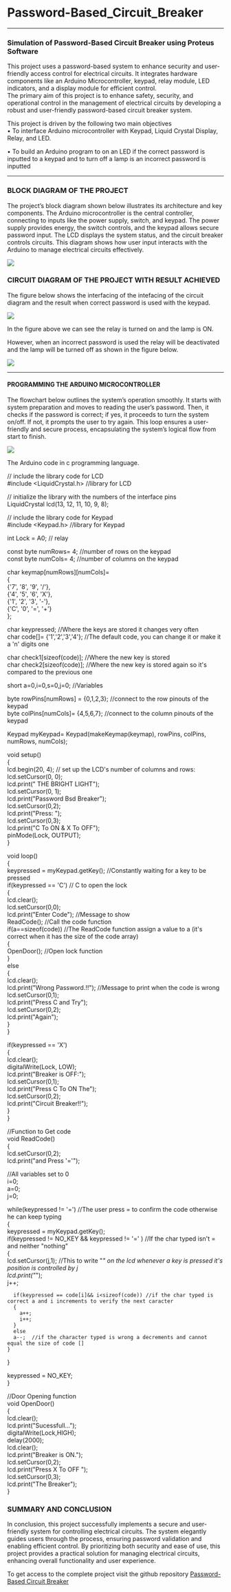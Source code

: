 # Password-Based_Circuit_Breaker

----------

### Simulation of Password-Based Circuit Breaker using Proteus Software

This project uses a password-based system to enhance security and user-friendly access control for electrical circuits. It integrates hardware components like an Arduino Microcontroller, keypad, relay module, LED indicators, and a display module for efficient control.  
The primary aim of this project is to enhance safety, security, and operational control in the management of electrical circuits by developing a robust and user-friendly password-based circuit breaker system.

This project is driven by the following two main objectives  
• To interface Arduino microcontroller with Keypad, Liquid Crystal Display, Relay, and LED.

• To build an Arduino program to on an LED if the correct password is inputted to a keypad and to turn off a lamp is an incorrect password is inputted

----------

### **BLOCK DIAGRAM OF THE PROJECT**

The project’s block diagram shown below illustrates its architecture and key components. The Arduino microcontroller is the central controller, connecting to inputs like the power supply, switch, and keypad. The power supply provides energy, the switch controls, and the keypad allows secure password input. The LCD displays the system status, and the circuit breaker controls circuits. This diagram shows how user input interacts with the Arduino to manage electrical circuits effectively.

![](https://cdn-images-1.medium.com/max/720/1*zyN1_TfTDg64nSv0qnvSqw.png)

### **CIRCUIT DIAGRAM OF THE PROJECT WITH RESULT ACHIEVED**

The figure below shows the interfacing of the intefacing of the circuit diagram and the result when correct password is used with the keypad.

![](https://cdn-images-1.medium.com/max/720/1*K90NtrVthcmPTL8-WYCuGQ.png)

In the figure above we can see the relay is turned on and the lamp is ON.

However, when an incorrect password is used the relay will be deactivated and the lamp will be turned off as shown in the figure below.

![](https://cdn-images-1.medium.com/max/720/1*orTm46XCFcrbmZeqjZGcAg.png)

----------

#### **PROGRAMMING THE ARDUINO MICROCONTROLLER**

The flowchart below outlines the system’s operation smoothly. It starts with system preparation and moves to reading the user’s password. Then, it checks if the password is correct; if yes, it proceeds to turn the system on/off. If not, it prompts the user to try again. This loop ensures a user-friendly and secure process, encapsulating the system’s logical flow from start to finish.

![](https://cdn-images-1.medium.com/max/720/1*KAfBnTFpFw1vNX976orANQ.png)

The Arduino code in c programming language.

 // include the library code for LCD  
#include <LiquidCrystal.h> //library for LCD   
  
// initialize the library with the numbers of the interface pins  
LiquidCrystal lcd(13, 12, 11, 10, 9, 8);  
   
 // include the library code for Keypad  
#include <Keypad.h> //library for Keypad   
   
int Lock = A0;    // relay  
  
const byte numRows= 4;  //number of rows on the keypad  
const byte numCols= 4;    //number of columns on the keypad  
   
char keymap[numRows][numCols]=   
{  
{'7', '8', '9', '/'},   
{'4', '5', '6', 'X'},   
{'1', '2', '3', '-'},  
{'C', '0', '=', '+'}  
};  
   
char keypressed;                 //Where the keys are stored it changes very often  
char code[]= {'1','2','3','4'};  //The default code, you can change it or make it a 'n' digits one  
   
char check1[sizeof(code)];  //Where the new key is stored  
char check2[sizeof(code)];  //Where the new key is stored again so it's compared to the previous one  
   
short a=0,i=0,s=0,j=0;   //Variables  
   
byte rowPins[numRows] = {0,1,2,3}; //connect to the row pinouts of the keypad  
byte colPins[numCols]= {4,5,6,7}; //connect to the column pinouts of the keypad  
   
Keypad myKeypad= Keypad(makeKeymap(keymap), rowPins, colPins, numRows, numCols);  
   
void setup()  
{  
  lcd.begin(20, 4); // set up the LCD's number of columns and rows:  
  lcd.setCursor(0, 0);  
  lcd.print("  THE BRIGHT LIGHT");  
  lcd.setCursor(0, 1);  
  lcd.print("Password Bsd Breaker");  
  lcd.setCursor(0,2);  
  lcd.print("Press: ");  
  lcd.setCursor(0,3);  
  lcd.print("C To ON & X To OFF");  
  pinMode(Lock, OUTPUT);  
}  
   
void loop()  
{  
  keypressed = myKeypad.getKey();  //Constantly waiting for a key to be pressed  
  if(keypressed == 'C')  // C to open the lock  
  {  
    lcd.clear();  
    lcd.setCursor(0,0);  
    lcd.print("Enter Code");   //Message to show  
    ReadCode();               //Call the code function  
    if(a==sizeof(code))   //The ReadCode function assign a value to a (it's correct when it has the size of the code array)  
    {  
      OpenDoor();   //Open lock function  
    }  
    else  
    {  
      lcd.clear();  
      lcd.print("Wrong Password.!!"); //Message to print when the code is wrong  
      lcd.setCursor(0,1);  
      lcd.print("Press C and Try");  
      lcd.setCursor(0,2);  
      lcd.print("Again");  
    }  
  }  
  
  if(keypressed == 'X')  
  {  
    lcd.clear();  
    digitalWrite(Lock, LOW);  
    lcd.print("Breaker is OFF:");  
    lcd.setCursor(0,1);  
    lcd.print("Press C To ON The");  
    lcd.setCursor(0,2);  
    lcd.print("Circuit Breaker!!");   
  }  
}  
  
//Function to Get code  
void ReadCode()  
{  
  lcd.setCursor(0,2);  
  lcd.print("and Press '='");  
    
  //All variables set to 0  
  i=0;  
  a=0;  
  j=0;  
    
  while(keypressed != '=')  //The user press = to confirm the code otherwise he can keep typing  
  {  
    keypressed = myKeypad.getKey();                           
    if(keypressed != NO_KEY && keypressed != '=' ) //If the char typed isn't = and neither "nothing"  
    {  
      lcd.setCursor(j,1);  //This to write "*" on the lcd whenever a key is pressed it's position is controlled by j  
      lcd.print("*");  
      j++;  
        
      if(keypressed == code[i]&& i<sizeof(code)) //if the char typed is correct a and i increments to verify the next caracter  
      {  
        a++;  
        i++;  
      }  
      else  
      a--;  //if the character typed is wrong a decrements and cannot equal the size of code []  
    }  
  }  
    
  keypressed = NO_KEY;  
}  
  
 //Door Opening function  
void OpenDoor()  
{  
  lcd.clear();  
  lcd.print("Sucessfull...");  
  digitalWrite(Lock,HIGH);  
  delay(2000);  
  lcd.clear();  
  lcd.print("Breaker is ON.");  
  lcd.setCursor(0,2);  
  lcd.print("Press X To OFF ");  
  lcd.setCursor(0,3);  
  lcd.print("The Breaker");   
 } 

### SUMMARY AND CONCLUSION

In conclusion, this project successfully implements a secure and user-friendly system for controlling electrical circuits. The system elegantly guides users through the process, ensuring password validation and enabling efficient control. By prioritizing both security and ease of use, this project provides a practical solution for managing electrical circuits, enhancing overall functionality and user experience.

To get access to the complete project visit the github repository [Password-Based Circuit Breaker](http://www.github.com/alaminahmad)
